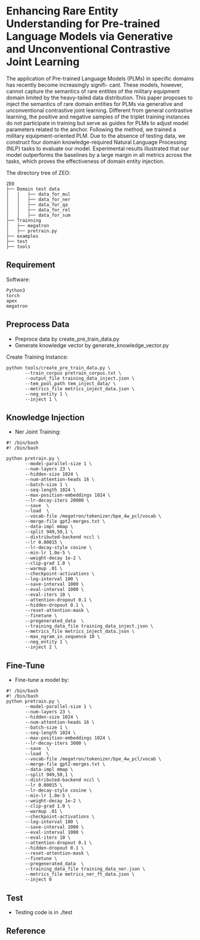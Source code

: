 # Enhancing Rare Entity Understanding for Pre-trained Language Models via Generative and Unconventional Contrastive Joint Learning

 The application of Pre-trained Language Models (PLMs) in specific domains has recently become increasingly signifi- cant. These models, however, cannot capture the semantics of rare entities of the military equipment domain limited by the heavy-tailed data distribution. This paper proposes to inject the semantics of rare domain entities for PLMs via generative and unconventional contrastive joint learning. Different from general contrastive learning, the positive and negative samples of the triplet training instances do not participate in training but serve as guides for PLMs to adjust model parameters related to the anchor. Following the method, we trained a military equipment-oriented PLM. Due to the absence of testing data, we construct four domain knowledge-required Natural Language Processing (NLP) tasks to evaluate our model. Experimental results illustrated that our model outperforms the baselines by a large margin in all metrics across the tasks, which proves the effectiveness of domain entity injection.

The directory tree of ZEO:
```
ZEO
├── Domain test data
│   │   ├── data_for_mul
│   │   ├── data_for_ner
│   │   ├── data_for_qa
│   │   ├── data_for_rel
│   │   ├── data_for_sum
├── Trainning
│   ├── megatron
│   ├── pretrain.py
├── examples
├── test
├── tools
```

## Requirement
Software:
```
Python3
torch 
apex
megatron
```

## Preprocess Data
* Preproce data by create_pre_train_data.py
* Generate knowledge vector by generate_knowledge_vector.py

Create Training Instance:
```
python tools/create_pre_train_data.py \
       --train_corpus pretrain_corpus.txt \
       --output_file training_data_inject.json \
       --tem_pool_path tem_inject_data/ \
       --metrics_file metrics_inject_data.json \
       --neg_entity 1 \
       --inject 1 \
```

## Knowledge Injection

* Ner Joint Training:
```
#! /bin/bash
#! /bin/bash

python pretrain.py \
       --model-parallel-size 1 \
       --num-layers 23 \
       --hidden-size 1024 \
       --num-attention-heads 16 \
       --batch-size 1 \
       --seq-length 1024 \
       --max-position-embeddings 1024 \
       --lr-decay-iters 20000 \
       --save  \
       --load  \
       --vocab-file /megatron/tokenizer/bpe_4w_pcl/vocab \
       --merge-file gpt2-merges.txt \
       --data-impl mmap \
       --split 949,50,1 \
       --distributed-backend nccl \
       --lr 0.00015 \
       --lr-decay-style cosine \
       --min-lr 1.0e-5 \
       --weight-decay 1e-2 \
       --clip-grad 1.0 \
       --warmup .01 \
       --checkpoint-activations \
       --log-interval 100 \
       --save-interval 1000 \
       --eval-interval 1000 \
       --eval-iters 10 \
       --attention-dropout 0.1 \
       --hidden-dropout 0.1 \
       --reset-attention-mask \
       --finetune \
       --pregenerated_data  \
       --training_data_file training_data_inject.json \
       --metrics_file metrics_inject_data.json \
       --max_ngram_in_sequence 10 \
       --neg_entity 1 \
       --inject 2 \
```

## Fine-Tune

* Fine-tune a model by:
```
#! /bin/bash
#! /bin/bash
python pretrain.py \
       --model-parallel-size 1 \
       --num-layers 23 \
       --hidden-size 1024 \
       --num-attention-heads 16 \
       --batch-size 1 \
       --seq-length 1024 \
       --max-position-embeddings 1024 \
       --lr-decay-iters 3000 \
       --save  \
       --load  \
       --vocab-file /megatron/tokenizer/bpe_4w_pcl/vocab \
       --merge-file gpt2-merges.txt \
       --data-impl mmap \
       --split 949,50,1 \
       --distributed-backend nccl \
       --lr 0.00015 \
       --lr-decay-style cosine \
       --min-lr 1.0e-5 \
       --weight-decay 1e-2 \
       --clip-grad 1.0 \
       --warmup .01 \
       --checkpoint-activations \
       --log-interval 100 \
       --save-interval 1000 \
       --eval-interval 1000 \
       --eval-iters 10 \
       --attention-dropout 0.1 \
       --hidden-dropout 0.1 \
       --reset-attention-mask \
       --finetune \
       --pregenerated_data  \
       --training_data_file training_data_ner.json \
       --metrics_file metrics_ner_ft_data.json \
       --inject 0
```

## Test

* Testing code is in ./test


## Reference
